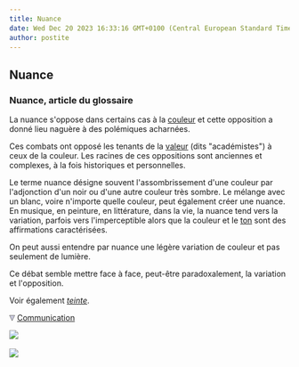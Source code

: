 ```yaml
---
title: Nuance
date: Wed Dec 20 2023 16:33:16 GMT+0100 (Central European Standard Time)
author: postite
---
```


## Nuance
### Nuance, article du glossaire
 La nuance s'oppose dans certains cas à la [couleur](couleur.html) et cette opposition a donné lieu naguère à des polémiques acharnées.

Ces combats ont opposé les tenants de la [valeur](valeur.html) (dits "académistes") à ceux de la couleur. Les racines de ces oppositions sont anciennes et complexes, à la fois historiques et personnelles.

Le terme nuance désigne souvent l'assombrissement d'une couleur par l'adjonction d'un noir ou d'une autre couleur très sombre. Le mélange avec un blanc, voire n'importe quelle couleur, peut également créer une nuance. En musique, en peinture, en littérature, dans la vie, la nuance tend vers la variation, parfois vers l'imperceptible alors que la couleur et le [ton](ton.html) sont des affirmations caractérisées.

On peut aussi entendre par nuance une légère variation de couleur et pas seulement de lumière.

Ce débat semble mettre face à face, peut-être paradoxalement, la variation et l'opposition.

Voir également _[teinte](teinte.html)_.



![](images/flechebas.gif) [Communication](http://www.artrealite.com/annonceurs.htm) 

[![](https://cbonvin.fr/sites/regie.artrealite.com/visuels/campagne1.png)](index-2.html#20131014)

![](https://cbonvin.fr/sites/regie.artrealite.com/visuels/campagne2.png)